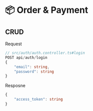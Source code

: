 # 📦 Order & Payment

## CRUD
Request
```ts
// src/auth/auth.controller.ts#login
POST api/auth/login
{
	"email": string,
	"password": string
}
```
Resposne
```ts
{
	"access_token": string
}
```

